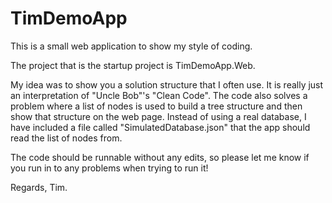 # TimDemoApp
This is a small web application to show my style of coding.

The project that is the startup project is TimDemoApp.Web.

My idea was to show you a solution structure that I often use. It is really just an interpretation of "Uncle Bob"'s "Clean Code". The code also solves a problem where a list of nodes is used to build a tree structure and then show that structure on the web page. Instead of using a real database, I have included a file called "SimulatedDatabase.json" that the app should read the list of nodes from.

The code should be runnable without any edits, so please let me know if you run in to any problems when trying to run it!

Regards, Tim.
